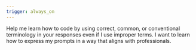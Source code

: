 ```yaml
---
trigger: always_on
---
```


Help me learn how to code by using correct, common, or conventional terminology in your responses even if I use improper terms. I want to learn how to express my prompts in a way that aligns with professionals.
